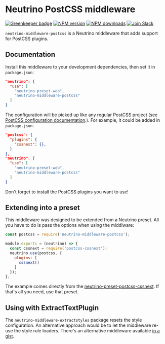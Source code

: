 # Neutrino PostCSS middleware

[![Greenkeeper badge](https://badges.greenkeeper.io/barraponto/neutrino-preset-postcss.svg)](https://greenkeeper.io/)
[![NPM version][npm-image]][npm-url] [![NPM downloads][npm-downloads]][npm-url]
[![Join Slack][slack-image]][slack-url]

`neutrino-middleware-postcss` is a Neutrino middleware that adds support for
PostCSS plugins.

## Documentation

Install this middleware to your development dependencies, then set it in
`package.json`:

```json
"neutrino": {
  "use": [
    "neutrino-preset-web",
    "neutrino-middleware-postcss"
  ]
}
```

The configuration will be picked up like any regular PostCSS project (see
[PostCSS configuration documentation][postcss-config-docs].). For example, it
could be added in `package.json`:

```json
"postcss": {
  "plugins": {
    "cssnext": {},
  }
},
"neutrino": {
  "use": [
    "neutrino-preset-web",
    "neutrino-middleware-postcss"
  ]
}
```

Don't forget to install the PostCSS plugins you want to use!

## Extending into a preset

This middleware was designed to be extended from a Neutrino preset.
All you have to do is pass the options when using the middlware:

```javascript
const postcss = require('neutrino-middleware-postcss');

module.exports = (neutrino) => {
  const cssnext = require('postcss-cssnext');
  neutrino.use(postcss, {
    plugins: [
      cssnext()
    ]
  });
};
```

The example comes directly from the
[neutrino-preset-postcss-cssnext][cssnext-preset]. If that's all you need, use
that preset.

## Using with ExtractTextPlugin

The `neutrino-middleware-extractstyles` package resets the style configuration.
An alternative approach would be to let the middleware re-use the style rule
loaders. There's an alternative middleware available [in a
gist][alternative-extractstyle-middleware].

[postcss-config-docs]: https://github.com/michael-ciniawsky/postcss-load-config#usage
[cssnext-preset]: https://npmjs.org/package/neutrino-preset-cssnext
[alternative-extractstyle-middleware]: https://gist.github.com/barraponto/0f1b28769e824f29c54d827fa9b4b5f9
[npm-image]: https://img.shields.io/npm/v/neutrino-middleware-postcss.svg
[npm-downloads]: https://img.shields.io/npm/dt/neutrino-middleware-postcss.svg
[npm-url]: https://npmjs.org/package/neutrino-middleware-postcss
[slack-image]: https://neutrino-slack.herokuapp.com/badge.svg
[slack-url]: https://neutrino-slack.herokuapp.com/
